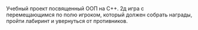 Учебный проект посвященный ООП на C++. 2д игра с перемещающимся по полю игроком, который должен собрать награды, пройти лабиринт и увернуться от противников.
